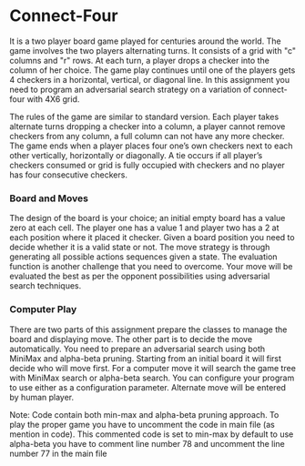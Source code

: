 <h1>Connect-Four</h1>
It is a two player board game played for centuries around the world. The game involves the two
players alternating turns. It consists of a grid with "c" columns and "r" rows. At each turn, a player
drops a checker into the column of her choice. The game play continues until one of the players
gets 4 checkers in a horizontal, vertical, or diagonal line. In this assignment you need to program
an adversarial search strategy on a variation of connect-four with 4X6 grid.

The rules of the game are similar to standard version. Each player takes alternate turns dropping a
checker into a column, a player cannot remove checkers from any column, a full column can not
have any more checker. The game ends when a player places four one’s own checkers next to each
other vertically, horizontally or diagonally. A tie occurs if all player’s checkers consumed or grid
is fully occupied with checkers and no player has four consecutive checkers.

<h3>Board and Moves</h3>
The design of the board is your choice; an initial empty board has a value zero at each cell. The
player one has a value 1 and player two has a 2 at each position where it placed it checker. Given
a board position you need to decide whether it is a valid state or not. The move strategy is through
generating all possible actions sequences given a state. The evaluation function is another
challenge that you need to overcome. Your move will be evaluated the best as per the opponent
possibilities using adversarial search techniques.

<h3>Computer Play</h3>
There are two parts of this assignment prepare the classes to manage the board and displaying
move. The other part is to decide the move automatically. You need to prepare an adversarial
search using both MiniMax and alpha-beta pruning. Starting from an initial board it will first
decide who will move first. For a computer move it will search the game tree with MiniMax search
or alpha-beta search. You can configure your program to use either as a configuration parameter.
Alternate move will be entered by human player.

Note:
Code contain both min-max and alpha-beta pruning approach. To play the proper game you have to 
uncomment the code in main file (as mention in code). This commented code is set to min-max by default
to use alpha-beta you have to comment line number 78 and uncomment the line number 77 in the main file
